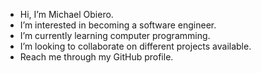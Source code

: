 -  Hi, I’m Michael Obiero.
-  I’m interested in becoming a software engineer.
-  I’m currently learning computer programming.
-  I’m looking to collaborate on different projects available.
-  Reach me through my GitHub profile.

<!---
Michael-Obiero/Michael-Obiero is a ✨ special ✨ repository because its `README.md` (this file) appears on your GitHub profile.
You can click the Preview link to take a look at your changes.
--->

